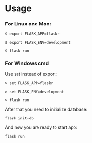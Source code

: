 # Usage
### For Linux and Mac:

```
$ export FLASK_APP=flaskr

$ export FLASK_ENV=development

$ flask run
```

### For Windows cmd
Use set instead of export:

```
> set FLASK_APP=flaskr

> set FLASK_ENV=development

> flask run
```

After that you need to initialize database:
```
flask init-db
```

And now you are ready to start app:
```
flask run
```
